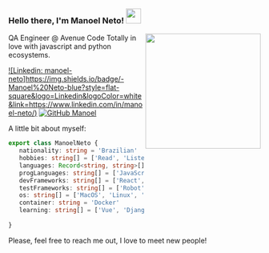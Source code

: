 ### Hello there, I'm Manoel Neto! <img src="https://raw.githubusercontent.com/MartinHeinz/MartinHeinz/master/wave.gif" width="30px">
<img align='right' src="https://i.imgur.com/hU8J67I.png" width="230">

<p>QA Engineer @ <a href='https://www.avenuecode.com.br/'>Avenue Code</a> 
Totally in love with javascript and python ecosystems.</p>

[![Linkedin: manoel-neto]https://img.shields.io/badge/-Manoel%20Neto-blue?style=flat-square&logo=Linkedin&logoColor=white&link=https://www.linkedin.com/in/manoel-neto/)](https://www.linkedin.com/in/manoel-neto/)
[![GitHub Manoel](https://img.shields.io/github/followers/manoelrsneto?label=follow&style=social)](https://github.com/manoelrsneto)

A little bit about myself:
 ```ts
 export class ManoelNeto {
    nationality: string = 'Brazilian'
    hobbies: string[] = ['Read', 'Listen to music', 'Watch horror movies', 'Games']
    languages: Record<string, string>[] = [{ 'Portuguese': 'Native' }, { 'English': 'Advanced Professional Proficiency' }]
    progLanguages: string[] = ['JavaScript', 'TypeScript', 'Python', 'HTML5', 'CSS3']
    devFrameworks: string[] = ['React', 'Express', 'Flask']
    testFrameworks: string[] = ['Robot', 'Cypress', 'Webdriver.io', 'Jest']
    os: string[] = ['MacOS', 'Linux', 'Windows']
    container: string = 'Docker'
    learning: string[] = ['Vue', 'Django', 'go']
    
 }
 ```
 
 Please, feel free to reach me out, I love to meet new people!
